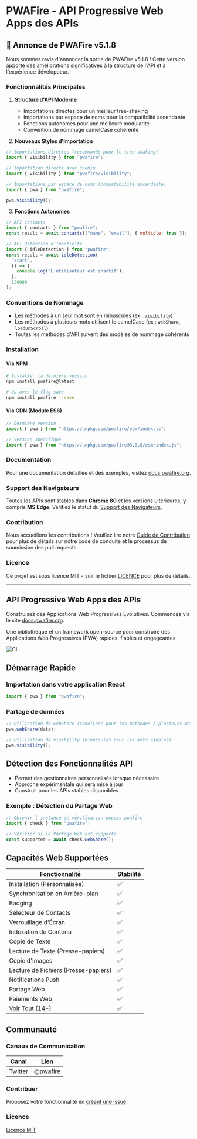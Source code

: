 # PWAFire - API Progressive Web Apps des APIs

## 🎉 Annonce de PWAFire v5.1.8

Nous sommes ravis d'annoncer la sortie de PWAFire v5.1.8 ! Cette version apporte des améliorations significatives à la structure de l'API et à l'expérience développeur.

### Fonctionnalités Principales

1. **Structure d'API Moderne**

   - Importations directes pour un meilleur tree-shaking
   - Importations par espace de noms pour la compatibilité ascendante
   - Fonctions autonomes pour une meilleure modularité
   - Convention de nommage camelCase cohérente

2. **Nouveaux Styles d'Importation**

```js
// Importations directes (recommandé pour le tree-shaking)
import { visibility } from "pwafire";

// Importation directe avec chemin
import { visibility } from "pwafire/visibility";

// Importations par espace de noms (compatibilité ascendante)
import { pwa } from "pwafire";

pwa.visibility();
```

3. **Fonctions Autonomes**

```js
// API Contacts
import { contacts } from "pwafire";
const result = await contacts(["name", "email"], { multiple: true });

// API Détection d'Inactivité
import { idleDetection } from "pwafire";
const result = await idleDetection(
  "start",
  () => {
    console.log("L'utilisateur est inactif");
  },
  120000
);
```

### Conventions de Nommage

- Les méthodes à un seul mot sont en minuscules (ex : `visibility`)
- Les méthodes à plusieurs mots utilisent le camelCase (ex : `webShare`, `loadOnScroll`)
- Toutes les méthodes d'API suivent des modèles de nommage cohérents

### Installation

#### Via NPM

```bash
# Installer la dernière version
npm install pwafire@latest

# Ou avec le flag save
npm install pwafire --save
```

#### Via CDN (Module ES6)

```js
// Dernière version
import { pwa } from "https://unpkg.com/pwafire/esm/index.js";

// Version spécifique
import { pwa } from "https://unpkg.com/pwafire@3.0.8/esm/index.js";
```

### Documentation

Pour une documentation détaillée et des exemples, visitez [docs.pwafire.org](https://docs.pwafire.org/get-started).

### Support des Navigateurs

Toutes les APIs sont stables dans **Chrome 80** et les versions ultérieures, y compris **MS Edge**. Vérifiez le statut du [Support des Navigateurs](https://pwafire.org/developer/tools/browser-test/).

### Contribution

Nous accueillons les contributions ! Veuillez lire notre [Guide de Contribution](CONTRIBUTING.md) pour plus de détails sur notre code de conduite et le processus de soumission des pull requests.

### Licence

Ce projet est sous licence MIT - voir le fichier [LICENCE](LICENSE) pour plus de détails.

---

## API Progressive Web Apps des APIs

Construisez des Applications Web Progressives Évolutives. Commencez via le site [docs.pwafire.org](https://docs.pwafire.org/get-started).

Une bibliothèque et un framework open-source pour construire des Applications Web Progressives (PWA) rapides, fiables et engageantes.

![CI](https://img.shields.io/npm/dm/pwafire)

## Démarrage Rapide

### Importation dans votre application React

```js
import { pwa } from "pwafire";
```

### Partage de données

```js
// Utilisation de webShare (camelCase pour les méthodes à plusieurs mots)
pwa.webShare(data);

// Utilisation de visibility (minuscules pour les mots simples)
pwa.visibility();
```

## Détection des Fonctionnalités API

- Permet des gestionnaires personnalisés lorsque nécessaire
- Approche expérimentale qui sera mise à jour
- Construit pour les APIs stables disponibles

### Exemple : Détection du Partage Web

```js
// Obtenir l'instance de vérification depuis pwafire
import { check } from "pwafire";

// Vérifier si le Partage Web est supporté
const supported = await check.webShare();
```

## Capacités Web Supportées

| Fonctionnalité                                          | Stabilité |
| ------------------------------------------------------- | --------- |
| Installation (Personnalisée)                            | ✅        |
| Synchronisation en Arrière-plan                         | ✅        |
| Badging                                                 | ✅        |
| Sélecteur de Contacts                                   | ✅        |
| Verrouillage d'Écran                                    | ✅        |
| Indexation de Contenu                                   | ✅        |
| Copie de Texte                                          | ✅        |
| Lecture de Texte (Presse-papiers)                       | ✅        |
| Copie d'Images                                          | ✅        |
| Lecture de Fichiers (Presse-papiers)                    | ✅        |
| Notifications Push                                      | ✅        |
| Partage Web                                             | ✅        |
| Paiements Web                                           | ✅        |
| [Voir Tout (14+)](https://docs.pwafire.org/get-started) | ✅        |

## Communauté

### Canaux de Communication

| Canal   | Lien                                    |
| ------- | --------------------------------------- |
| Twitter | [@pwafire](https://twitter.com/pwafire) |

### Contribuer

Proposez votre fonctionnalité en [créant une issue](https://github.com/pwafire/pwafire/issues/new).

### Licence

[Licence MIT](https://github.com/pwafire/pwafire/blob/master/.github/LICENSE)
